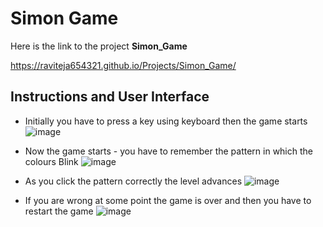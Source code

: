 # <strong> Simon Game </strong>

Here is the link to the project <strong>Simon_Game</strong>

https://raviteja654321.github.io/Projects/Simon_Game/

Instructions and User Interface
---
* Initially you have to press a key using keyboard then the game starts 
![image](https://user-images.githubusercontent.com/94986564/208855533-5f7a3a74-9c07-4e99-8851-87fa04d2e3c2.png)

* Now the game starts - you have to remember the pattern in which the colours Blink
![image](https://user-images.githubusercontent.com/94986564/208856371-2b00a960-2d02-48f3-8637-9e8ba2668fbe.png)

* As you click the pattern correctly the level advances 
![image](https://user-images.githubusercontent.com/94986564/208856662-14c4e80e-7160-4915-a2e7-c476ae820d3a.png)

* If you are wrong at some point the game is over and then you have to restart the game
![image](https://user-images.githubusercontent.com/94986564/208856815-3cb14025-993f-493b-8cef-50e074ce6f45.png)
